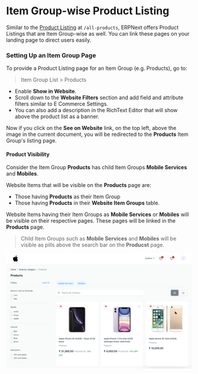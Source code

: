 
# Item Group-wise Product Listing



Similar to the [Product Listing](/docs/en/e_commerce/product-listing) at `/all-products`, ERPNext offers Product Listings that are Item Group-wise as well. You can link these pages on your landing page to direct users easily.


### Setting Up an Item Group Page


To provide a Product Listing page for an Item Group (e.g. Products), go to:



> 
> Item Group List > Products
> 
> 
> 


* Enable **Show in Website**.
* Scroll down to the **Website Filters** section and add field and attribute filters similar to E Commerce Settings.
* You can also add a description in the RichText Editor that will show above the product list as a banner.


Now if you click on the **See on Website** link, on the top left, above the image in the current document, you will be redirected to the **Products** Item Group's listing page.


#### Product Visibility


Consider the Item Group **Products** has child Item Groups **Mobile Services** and **Mobiles**. 


Website Items that will be visible on the **Products** page are:


* Those having **Products** as their Item Group
* Those having **Products** in their **Website Item Groups** table.


Website Items having their Item Groups as **Mobile Services** or **Mobiles** will be visible on their respective pages. These pages will be linked in the **Products** page.



> 
> Child Item Groups such as **Mobile Services** and **Mobiles** will be visible as pills above the search bar on the **Producst** page.
> 
> 
> 


![Item Group-wise Product Listing](/files/item-group-page.png)




